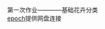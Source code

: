 
第一次作业————基础花卉分类 \
[epoch](https://github.com/YancyGuo/OpenMMLabCamp/tree/master/homework_1_advance_cifar-10)提供网盘连接
